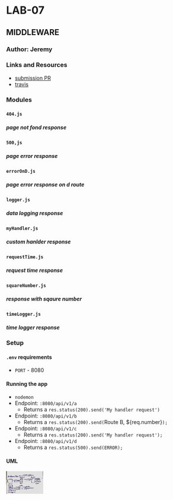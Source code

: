 # LAB-07 

## MIDDLEWARE

### Author: Jeremy 

### Links and Resources
* [submission PR](http://xyz.com)
* [travis](http://xyz.com)

### Modules
#### `404.js`
##### page not fond response
#### `500,js`
##### page error response
#### `errorOnD.js`
##### page error response on d route
#### `logger.js`
##### data logging response
#### `myHandler.js`
##### custom hanlder response
#### `requestTime.js`
##### request time response
#### `squareNumber.js`
##### response with sqaure number
#### `timeLogger.js`
##### time logger response


### Setup
#### `.env` requirements
* `PORT` - 8080


#### Running the app
* `nodemon`
* Endpoint: `:8080/api/v1/a`
  * Returns a `res.status(200).send('My handler request')`
* Endpoint: `:8080/api/v1/b`
  * Returns a `res.status(200).send(`Route B, ${req.number}`);`
* Endpoint: `:8080/api/v1/c`
  * Returns a `res.status(200).send('My handler request');`
* Endpoint: `:8080/api/v1/d`
  * Returns a `res.status(500).send(ERROR);`

#### UML
<img src="./assets/images/middlewareUml.jpeg" width="100">
